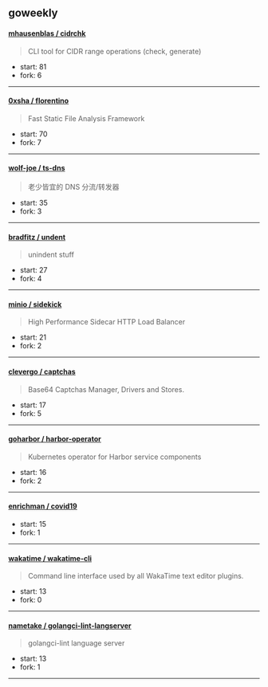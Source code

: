 ## goweekly

#### [mhausenblas / cidrchk](https://github.com/mhausenblas/cidrchk)

> CLI tool for CIDR range operations (check, generate)

+ start: 81
+ fork: 6

----


#### [0xsha / florentino](https://github.com/0xsha/florentino)

> Fast Static File Analysis Framework

+ start: 70
+ fork: 7

----


#### [wolf-joe / ts-dns](https://github.com/wolf-joe/ts-dns)

> 老少皆宜的 DNS 分流/转发器

+ start: 35
+ fork: 3

----


#### [bradfitz / undent](https://github.com/bradfitz/undent)

> unindent stuff

+ start: 27
+ fork: 4

----


#### [minio / sidekick](https://github.com/minio/sidekick)

> High Performance Sidecar HTTP Load Balancer

+ start: 21
+ fork: 2

----


#### [clevergo / captchas](https://github.com/clevergo/captchas)

> Base64 Captchas Manager, Drivers and Stores.

+ start: 17
+ fork: 5

----


#### [goharbor / harbor-operator](https://github.com/goharbor/harbor-operator)

> Kubernetes operator for Harbor service components

+ start: 16
+ fork: 2

----


#### [enrichman / covid19](https://github.com/enrichman/covid19)

> 

+ start: 15
+ fork: 1

----


#### [wakatime / wakatime-cli](https://github.com/wakatime/wakatime-cli)

> Command line interface used by all WakaTime text editor plugins.

+ start: 13
+ fork: 0

----


#### [nametake / golangci-lint-langserver](https://github.com/nametake/golangci-lint-langserver)

> golangci-lint language server

+ start: 13
+ fork: 1

----

